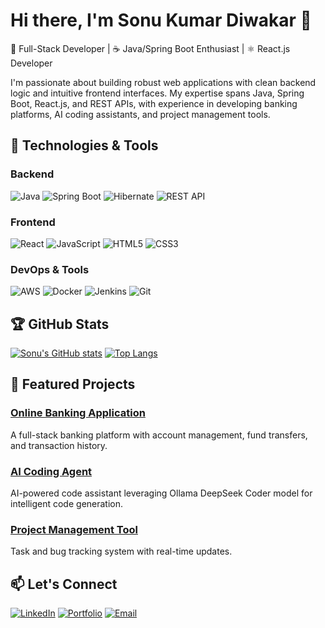 # Hi there, I'm Sonu Kumar Diwakar 👋

🚀 Full-Stack Developer | ☕ Java/Spring Boot Enthusiast | ⚛️ React.js Developer

I'm passionate about building robust web applications with clean backend logic and intuitive frontend interfaces. My expertise spans Java, Spring Boot, React.js, and REST APIs, with experience in developing banking platforms, AI coding assistants, and project management tools.

## 🔧 Technologies & Tools

### Backend
![Java](https://img.shields.io/badge/-Java-007396?style=flat&logo=java&logoColor=white)
![Spring Boot](https://img.shields.io/badge/-Spring_Boot-6DB33F?style=flat&logo=springboot&logoColor=white)
![Hibernate](https://img.shields.io/badge/-Hibernate-59666C?style=flat&logo=hibernate&logoColor=white)
![REST API](https://img.shields.io/badge/-REST_API-FF6F00?style=flat&logo=rest&logoColor=white)

### Frontend
![React](https://img.shields.io/badge/-React-61DAFB?style=flat&logo=react&logoColor=black)
![JavaScript](https://img.shields.io/badge/-JavaScript-F7DF1E?style=flat&logo=javascript&logoColor=black)
![HTML5](https://img.shields.io/badge/-HTML5-E34F26?style=flat&logo=html5&logoColor=white)
![CSS3](https://img.shields.io/badge/-CSS3-1572B6?style=flat&logo=css3&logoColor=white)

### DevOps & Tools
![AWS](https://img.shields.io/badge/-AWS-232F3E?style=flat&logo=amazonaws&logoColor=white)
![Docker](https://img.shields.io/badge/-Docker-2496ED?style=flat&logo=docker&logoColor=white)
![Jenkins](https://img.shields.io/badge/-Jenkins-D24939?style=flat&logo=jenkins&logoColor=white)
![Git](https://img.shields.io/badge/-Git-F05032?style=flat&logo=git&logoColor=white)

## 🏆 GitHub Stats

[![Sonu's GitHub stats](https://github-readme-stats.vercel.app/api?username=sonukumardiwakar&show_icons=true&theme=radical)](https://github.com/sonukumardiwakar)
[![Top Langs](https://github-readme-stats.vercel.app/api/top-langs/?username=sonukumardiwakar&layout=compact&theme=radical)](https://github.com/sonukumardiwakar)

## 🚀 Featured Projects

### [Online Banking Application](https://github.com/sonukumardiwakar/online-banking-app)
A full-stack banking platform with account management, fund transfers, and transaction history.

### [AI Coding Agent](https://github.com/sonukumardiwakar/ai-coding-agent)
AI-powered code assistant leveraging Ollama DeepSeek Coder model for intelligent code generation.

### [Project Management Tool](https://github.com/sonukumardiwakar/project-management-tool)
Task and bug tracking system with real-time updates.

## 📫 Let's Connect

[![LinkedIn](https://img.shields.io/badge/-LinkedIn-0077B5?style=flat&logo=linkedin&logoColor=white)](https://linkedin.com/in/yourprofile)
[![Portfolio](https://img.shields.io/badge/-Portfolio-4285F4?style=flat&logo=google-chrome&logoColor=white)](https://sonukumardiwakar.netlify.app)
[![Email](https://img.shields.io/badge/-Email-D14836?style=flat&logo=gmail&logoColor=white)](mailto:contact.sonudiwakar@gmail.com)
